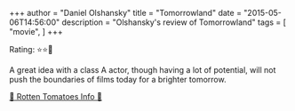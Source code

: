 +++
author = "Daniel Olshansky"
title = "Tomorrowland"
date = "2015-05-06T14:56:00"
description = "Olshansky's review of Tomorrowland"
tags = [
    "movie",
]
+++

Rating: ⭐⭐🌟

A great idea with a class A actor, though having a lot of potential, will not push the boundaries of films today for a brighter tomorrow.

[🍅 Rotten Tomatoes Info 🍅](https://www.rottentomatoes.com//m/tomorrowland_2015)